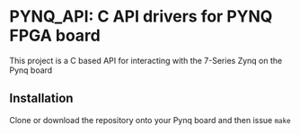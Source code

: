 # PYNQ_API: C API drivers for PYNQ FPGA board

This project is a C based API for interacting with the 7-Series Zynq on the Pynq board

## Installation

Clone or download the repository onto your Pynq board and then issue ``make``
